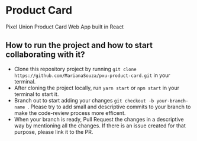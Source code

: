 # Product Card

Pixel Union Product Card Web App built in React


## How to run the project and how to start collaborating with it?

- Clone this repository project by running `git clone https://github.com/MarianaSouza/pxu-product-card.git` in your terminal.
- After cloning the project locally, run `yarn start` or `npm start` in your terminal to start it.
- Branch out to start adding your changes `git checkout -b your-branch-name `. Please try to add small and descriptive commits to your branch to make the code-review process more efficent.
- When your branch is ready, Pull Request the changes in a descriptive way by mentioning all the changes. If there is an issue created for that purpose, please link it to the PR.



